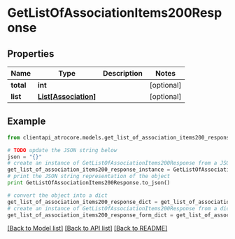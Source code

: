 # GetListOfAssociationItems200Response


## Properties
Name | Type | Description | Notes
------------ | ------------- | ------------- | -------------
**total** | **int** |  | [optional] 
**list** | [**List[Association]**](Association.md) |  | [optional] 

## Example

```python
from clientapi_atrocore.models.get_list_of_association_items200_response import GetListOfAssociationItems200Response

# TODO update the JSON string below
json = "{}"
# create an instance of GetListOfAssociationItems200Response from a JSON string
get_list_of_association_items200_response_instance = GetListOfAssociationItems200Response.from_json(json)
# print the JSON string representation of the object
print GetListOfAssociationItems200Response.to_json()

# convert the object into a dict
get_list_of_association_items200_response_dict = get_list_of_association_items200_response_instance.to_dict()
# create an instance of GetListOfAssociationItems200Response from a dict
get_list_of_association_items200_response_form_dict = get_list_of_association_items200_response.from_dict(get_list_of_association_items200_response_dict)
```
[[Back to Model list]](../README.md#documentation-for-models) [[Back to API list]](../README.md#documentation-for-api-endpoints) [[Back to README]](../README.md)


